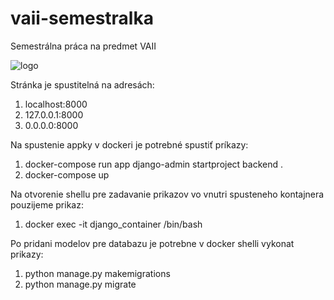 # vaii-semestralka
Semestrálna práca na predmet VAII

![logo](/static/page_logo.png)

Stránka je spustitelná na adresách:
1. localhost:8000
2. 127.0.0.1:8000
3. 0.0.0.0:8000

Na spustenie appky v dockeri je potrebné spustiť príkazy:
1. docker-compose run app django-admin startproject backend .
2. docker-compose up

Na otvorenie shellu pre zadavanie prikazov vo vnutri spusteneho kontajnera pouzijeme prikaz:
1. docker exec -it django_container /bin/bash

Po pridani modelov pre databazu je potrebne v docker shelli vykonat prikazy:
1. python manage.py makemigrations
2. python manage.py migrate
